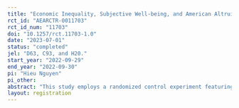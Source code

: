 ```yaml
---
title: "Economic Inequality, Subjective Well-being, and American Altruism: An Experimental Investigation"
rct_id: "AEARCTR-0011703"
rct_id_num: "11703"
doi: "10.1257/rct.11703-1.0"
date: "2023-07-01"
status: "completed"
jel: "D63, C93, and H20."
start_year: "2022-09-29"
end_year: "2022-09-30"
pi: "Hieu Nguyen"
pi_other:
abstract: "This study employs a randomized control experiment featuring a dictator game and a representative participant pool (n=600) to establish the causal effect of information on inequality perception and altruistic behavior. The results show mixed effects of the information intervention on voluntary giving at the aggregate level. A closer investigation reveals that unlike with control subjects, the provision of inequality information encourages treated subjects to give more to an unknown non-profit organization but less to a random stranger, suggesting a stronger degree of institutional trust relative to interpersonal trust. Exposure to inequality statistics is also found to lower subjective well-being among the treatment group. Across multiple quantitative and qualitative belief measures, women generally feel more strongly about income and wealth inequalities and about public policies aimed at inequality reduction than men do. Interesting differences are also documented across political, racial, and other spectra."
layout: registration
---
```


